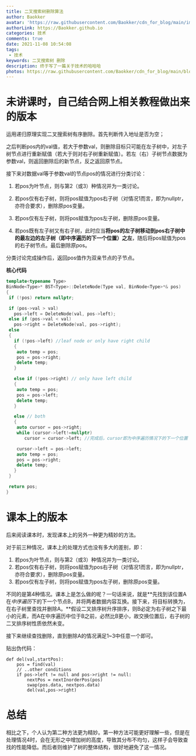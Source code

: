 ```yaml
---
title: 二叉搜索树删除算法
author: Baokker
avatar: 'https://raw.githubusercontent.com/Baokker/cdn_for_blog/main/img/custom/avatar.jpg'
authorLink: https://Baokker.github.io
categories: 技术
comments: true
date: 2021-11-08 10:54:08
tags:
 - 技术
keywords: 二叉搜索树 删除
description: 终于写了一篇关于技术的哈哈哈
photos: https://raw.githubusercontent.com/Baokker/cdn_for_blog/main/blog_imgs/pexels-kübra-arslaner-8358577.jpg
---
```


# 未讲课时，自己结合网上相关教程做出来的版本

运用递归原理实现二叉搜索树有序删除。首先判断传入地址是否为空；

之后判断pos内的val值，若大于参数val，则删除目标只可能在左子树中，对左子树节点进行重新赋值（若大于则对右子树重新赋值）。若左（右）子树节点数据为参数val，则返回删除后的新节点，反之返回原节点。

接下来对数据val等于参数val的节点pos的情况进行分类讨论：

1. 若pos为叶节点，则与第2（或3）种情况并为一类讨论。

2. 若pos仅有右子树，则将pos赋值为pos右子树（对情况1而言，即为nullptr，亦符合要求），删除原pos变量。

3. 若pos仅有左子树，则将pos赋值为pos左子树，删除原pos变量。

4. 若pos既有左子树又有右子树，此时应当**将pos的左子树移动到pos右子树中的最左边的左子树（即中序遍历的下一个位置）之左**，随后将pos赋值为pos的右子树节点。最后删除原pos。

分类讨论完成操作后，返回pos值作为双亲节点的子节点。

**核心代码**

```cpp
template<typename Type>
BinNode<Type>* BST<Type>::DeleteNode(Type val, BinNode<Type>*& pos) 
{
 if (!pos) return nullptr;

 if (pos->val > val)
   pos->left = DeleteNode(val, pos->left);
 else if (pos->val < val)
   pos->right = DeleteNode(val, pos->right);
 else
 {
   if (!pos->left) //leaf node or only have right child
   {
    auto temp = pos;
    pos = pos->right;
    delete temp;
   }

   else if (!pos->right) // only have left child
   {
    auto temp = pos;
    pos = pos->left;
    delete temp;
   }

   else // both
   {
    auto cursor = pos->right;
    while (cursor->left!=nullptr)
       cursor = cursor->left; //完成后，cursor即为中序遍历情况下的下一个位置

    cursor->left = pos->left;
    auto temp = pos;
    pos = pos->right;
    delete temp;
   }
 }

 return pos;
}
```



# 课本上的版本

后来阅读课本时，发现课本上的另外一种更为精妙的方法。

对于前三种情况，课本上的处理方式也没有多大的差别，即：

1. 若pos为叶节点，则与第2（或3）种情况并为一类讨论。
2. 若pos仅有右子树，则将pos赋值为pos右子树（对情况1而言，即为nullptr，亦符合要求），删除原pos变量。
3. 若pos仅有左子树，则将pos赋值为pos左子树，删除原pos变量。

不同的是第4种情况。课本上是怎么做的呢？一句话来说，就是**先找到该位置A在*中序遍历*下的下一个节点B，并将两者数据内容互换。接下来，将目标转换为，在右子树里查找并删除A。**假设二叉排序树升序排序，则B必定为右子树之下最小的元素，而A在中序遍历中位于B之前，必然比B更小，故交换位置后，右子树的二叉排序树性质依然未变。

接下来继续查找删除，直到删除A的情况满足1~3中任意一个即可。

贴出伪代码：

```
def del(val,startPos):
    pos = find(val)
    // ..other conditions
    if pos->left != null and pos->right != null:
        nextPos = nextInorderPos(pos)
        swap(pos.data, nextpos.data)
        del(val,pos->right)
```



# 总结

相比之下，个人认为第二种方法更为精妙。第一种方法可能更好理解一些，但是在处理情况4时，会在无形之中增加树的高度，导致其分布不均匀，这样子会导致查找的性能降低。而后者则维护了树的整体结构，很好地避免了这一情况。
